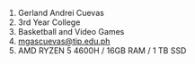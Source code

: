 1. Gerland Andrei Cuevas
2. 3rd Year College
3. Basketball and Video Games
4. mgascuevas@tip.edu.ph
5. AMD RYZEN 5 4600H / 16GB RAM / 1 TB SSD
